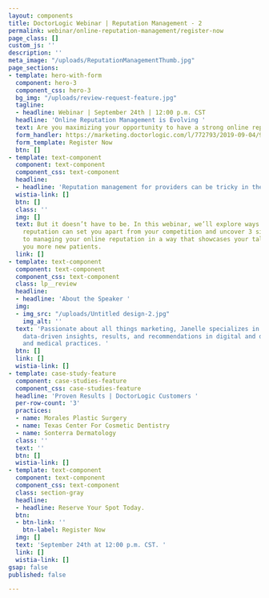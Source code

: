```yaml
---
layout: components
title: DoctorLogic Webinar | Reputation Management - 2
permalink: webinar/online-reputation-management/register-now
page_class: []
custom_js: ''
description: ''
meta_image: "/uploads/ReputationManagementThumb.jpg"
page_sections:
- template: hero-with-form
  component: hero-3
  component_css: hero-3
  bg_img: "/uploads/review-request-feature.jpg"
  tagline:
  - headline: Webinar | September 24th | 12:00 p.m. CST
  headline: 'Online Reputation Management is Evolving '
  text: Are you maximizing your opportunity to have a strong online reputation?
  form_handler: https://marketing.doctorlogic.com/l/772793/2019-09-04/9tcs
  form_template: Register Now
  btn: []
- template: text-component
  component: text-component
  component_css: text-component
  headline:
  - headline: 'Reputation management for providers can be tricky in the digital world. '
  wistia-link: []
  btn: []
  class: ''
  img: []
  text: But it doesn’t have to be. In this webinar, we’ll explore ways your online
    reputation can set you apart from your competition and uncover 3 simple techniques
    to managing your online reputation in a way that showcases your talent and brings
    you more new patients. 
  link: []
- template: text-component
  component: text-component
  component_css: text-component
  class: lp__review
  headline:
  - headline: 'About the Speaker '
  img:
  - img_src: "/uploads/Untitled design-2.jpg"
    img_alt: ''
  text: 'Passionate about all things marketing, Janelle specializes in delivering
    data-driven insights, results, and recommendations in digital and demand for businesses
    and medical practices. '
  btn: []
  link: []
  wistia-link: []
- template: case-study-feature
  component: case-studies-feature
  component_css: case-studies-feature
  headline: 'Proven Results | DoctorLogic Customers '
  per-row-count: '3'
  practices:
  - name: Morales Plastic Surgery
  - name: Texas Center For Cosmetic Dentistry
  - name: Sonterra Dermatology
  class: ''
  text: ''
  btn: []
  wistia-link: []
- template: text-component
  component: text-component
  component_css: text-component
  class: section-gray
  headline:
  - headline: Reserve Your Spot Today.
  btn:
  - btn-link: ''
    btn-label: Register Now
  img: []
  text: 'September 24th at 12:00 p.m. CST. '
  link: []
  wistia-link: []
gsap: false
published: false

---
```


